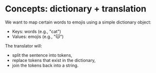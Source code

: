 # Concepts: dictionary + translation

We want to map certain words to emojis using a simple dictionary object:

- Keys: words (e.g., "cat")
- Values: emojis (e.g., "🐱")

The translator will:

- split the sentence into tokens,
- replace tokens that exist in the dictionary,
- join the tokens back into a string.
